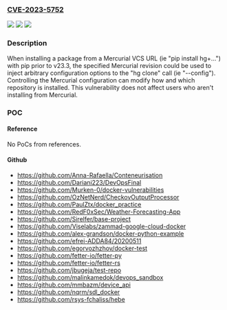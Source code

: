 ### [CVE-2023-5752](https://cve.mitre.org/cgi-bin/cvename.cgi?name=CVE-2023-5752)
![](https://img.shields.io/static/v1?label=Product&message=pip&color=blue)
![](https://img.shields.io/static/v1?label=Version&message=n%2Fa&color=blue)
![](https://img.shields.io/static/v1?label=Vulnerability&message=CWE-77%20Improper%20Neutralization%20of%20Special%20Elements%20used%20in%20a%20Command%20('Command%20Injection')&color=brighgreen)

### Description

When installing a package from a Mercurial VCS URL  (ie "pip install hg+...") with pip prior to v23.3, the specified Mercurial revision could be used to inject arbitrary configuration options to the "hg clone" call (ie "--config"). Controlling the Mercurial configuration can modify how and which repository is installed. This vulnerability does not affect users who aren't installing from Mercurial.

### POC

#### Reference
No PoCs from references.

#### Github
- https://github.com/Anna-Rafaella/Conteneurisation
- https://github.com/Dariani223/DevOpsFinal
- https://github.com/Murken-0/docker-vulnerabilities
- https://github.com/OzNetNerd/CheckovOutputProcessor
- https://github.com/PaulZtx/docker_practice
- https://github.com/RedF0xSec/Weather-Forecasting-App
- https://github.com/Sirelfer/base-project
- https://github.com/Viselabs/zammad-google-cloud-docker
- https://github.com/alex-grandson/docker-python-example
- https://github.com/efrei-ADDA84/20200511
- https://github.com/egorvozhzhov/docker-test
- https://github.com/fetter-io/fetter-py
- https://github.com/fetter-io/fetter-rs
- https://github.com/jbugeja/test-repo
- https://github.com/malinkamedok/devops_sandbox
- https://github.com/mmbazm/device_api
- https://github.com/nqrm/sdl_docker
- https://github.com/rsys-fchaliss/hebe

